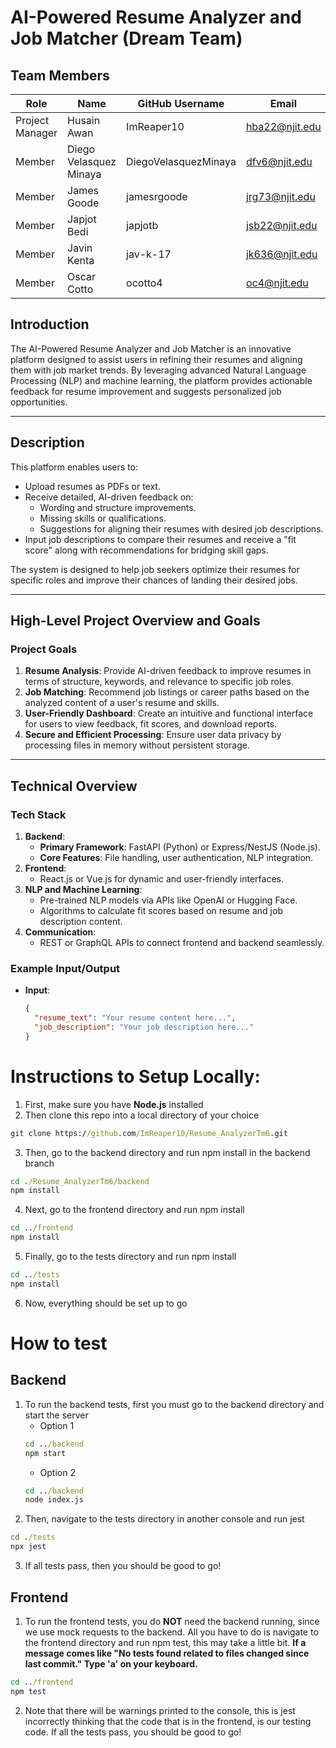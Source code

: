 
# AI-Powered Resume Analyzer and Job Matcher (Dream Team) 

## Team Members

| Role            | Name                    | GitHub Username       | Email               |
|------------------|-------------------------|-----------------------|---------------------|
| Project Manager | Husain Awan             | ImReaper10            | hba22@njit.edu      |
| Member          | Diego Velasquez Minaya  | DiegoVelasquezMinaya  | dfv6@njit.edu       |
| Member          | James Goode             | jamesrgoode           | jrg73@njit.edu      |
| Member          | Japjot Bedi             | japjotb               | jsb22@njit.edu      |
| Member          | Javin Kenta             | jav-k-17              | jk636@njit.edu      |
| Member          | Oscar Cotto             | ocotto4               | oc4@njit.edu        |



## Introduction
The AI-Powered Resume Analyzer and Job Matcher is an innovative platform designed to assist users in refining their resumes and aligning them with job market trends. By leveraging advanced Natural Language Processing (NLP) and machine learning, the platform provides actionable feedback for resume improvement and suggests personalized job opportunities.

---

## Description
This platform enables users to:
- Upload resumes as PDFs or text.
- Receive detailed, AI-driven feedback on:
  - Wording and structure improvements.
  - Missing skills or qualifications.
  - Suggestions for aligning their resumes with desired job descriptions.
- Input job descriptions to compare their resumes and receive a "fit score" along with recommendations for bridging skill gaps.

The system is designed to help job seekers optimize their resumes for specific roles and improve their chances of landing their desired jobs.

---

## High-Level Project Overview and Goals

### Project Goals
1. **Resume Analysis**: Provide AI-driven feedback to improve resumes in terms of structure, keywords, and relevance to specific job roles.
2. **Job Matching**: Recommend job listings or career paths based on the analyzed content of a user's resume and skills.
3. **User-Friendly Dashboard**: Create an intuitive and functional interface for users to view feedback, fit scores, and download reports.
4. **Secure and Efficient Processing**: Ensure user data privacy by processing files in memory without persistent storage.

---


## Technical Overview

### Tech Stack
1. **Backend**:
   - **Primary Framework**: FastAPI (Python) or Express/NestJS (Node.js).
   - **Core Features**: File handling, user authentication, NLP integration.
2. **Frontend**:
   - React.js or Vue.js for dynamic and user-friendly interfaces.
3. **NLP and Machine Learning**:
   - Pre-trained NLP models via APIs like OpenAI or Hugging Face.
   - Algorithms to calculate fit scores based on resume and job description content.
4. **Communication**:
   - REST or GraphQL APIs to connect frontend and backend seamlessly.

### Example Input/Output
- **Input**:
  ```json
  {
    "resume_text": "Your resume content here...",
    "job_description": "Your job description here..."
  }

# Instructions to Setup Locally:

1. First, make sure you have **Node.js** installed
2. Then clone this repo into a local directory of your choice
```cmd
git clone https://github.com/ImReaper10/Resume_AnalyzerTm6.git
```
3. Then, go to the backend directory and run npm install in the backend branch
```cmd
cd ./Resume_AnalyzerTm6/backend
npm install
```
4. Next, go to the frontend directory and run npm install 
```cmd
cd ../frontend
npm install
```
5. Finally, go to the tests directory and run npm install 
```cmd
cd ../tests
npm install
```
6. Now, everything should be set up to go

# How to test

## Backend
1. To run the backend tests, first you must go to the backend directory and start the server
   - Option 1
   ```cmd
   cd ../backend
   npm start
   ```
   - Option 2
   ```cmd
   cd ../backend
   node index.js
   ```
2. Then, navigate to the tests directory in another console and run jest
```cmd
cd ./tests
npx jest
```
3. If all tests pass, then you should be good to go!

## Frontend
1. To run the frontend tests, you do **NOT** need the backend running, since we use mock requests to the backend. All you have to do is navigate to the frontend directory and run npm test, this may take a little bit. **If a message comes like "No tests found related to files changed since last commit." Type 'a' on your keyboard.**
```cmd
cd ../frontend
npm test
```
2. Note that there will be warnings printed to the console, this is jest incorrectly thinking that the code that is in the frontend, is our testing code. If all the tests pass, you should be good to go!